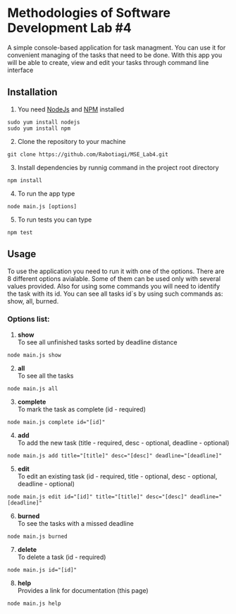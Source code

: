 # Methodologies of Software Development Lab #4

A simple console-based application for task managment. You can use it for convenient managing of the tasks that need to be done. With this app you will be able to create, view and edit your tasks through command line interface

## Installation
1. You need [NodeJs](https://nodejs.org/) and [NPM](https://www.npmjs.com/) installed 
```
sudo yum install nodejs
sudo yum install npm
```
2. Clone the repository to your machine
```
git clone https://github.com/Rabotiagi/MSE_Lab4.git
```
3. Install dependencies by runnig command in the project root directory
```
npm install
```
4. To run the app type 
```
node main.js [options]
```
5. To run tests you can type 
```
npm test
```

## Usage
To use the application you need to run it with one of the options. There are 8 different options avialable. Some of them can be used only with several values provided. Also for using some commands you will need to identify the task with its id. You can see all tasks id`s by using such commands as: show, all, burned.

### Options list:
1. **show**
<br>To see all unfinished tasks sorted by deadline distance
```
node main.js show
```
2. **all**
<br>To see all the tasks
```
node main.js all
```
3. **complete**
<br>To mark the task as complete (id - required)
```
node main.js complete id="[id]"
```
4. **add**
<br>To add the new task (title - required, desc - optional, deadline - optional)
```
node main.js add title="[title]" desc="[desc]" deadline="[deadline]"
```
5. **edit**
<br>To edit an existing task (id - required, title - optional, desc - optional, deadline - optional)
```
node main.js edit id="[id]" title="[title]" desc="[desc]" deadline="[deadline]"
```
6. **burned**
<br>To see the tasks with a missed deadline
```
node main.js burned
```
7. **delete**
<br>To delete a task (id - required)
```
node main.js id="[id]"
```
8. **help**
<br>Provides a link for documentation (this page)
```
node main.js help
```
